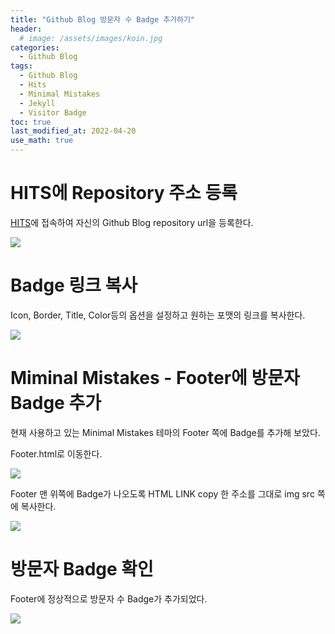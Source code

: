 ```yaml
---
title: "Github Blog 방문자 수 Badge 추가하기"
header:
  # image: /assets/images/koin.jpg
categories:
  - Github Blog
tags:
  - Github Blog
  - Hits
  - Minimal Mistakes
  - Jekyll
  - Visitor Badge
toc: true
last_modified_at: 2022-04-20
use_math: true
---
```


# HITS에 Repository 주소 등록
[HITS](https://hits.seeyoufarm.com/)에 접속하여 자신의 Github Blog repository url을 
등록한다.   

![](https://user-images.githubusercontent.com/60498900/164214803-d30d6ed5-5daf-4746-8fa9-78819debee60.png)

# Badge 링크 복사
Icon, Border, Title, Color등의 옵션을 설정하고 원하는 포맷의 링크를 복사한다.   

![](https://user-images.githubusercontent.com/60498900/164214815-d1d4c4f3-023d-40a7-823d-e2ead9430712.png)

# Miminal Mistakes - Footer에 방문자 Badge 추가
현재 사용하고 있는 Minimal Mistakes 테마의 Footer 쪽에 Badge를 추가해 보았다.

Footer.html로 이동한다.   

![](https://user-images.githubusercontent.com/60498900/164214824-8a04a487-3523-4232-b04c-4f7ca77b5942.png)   

Footer 맨 위쪽에 Badge가 나오도록 HTML LINK copy 한 주소를 그대로 img src 쪽에 복사한다.   

![](https://user-images.githubusercontent.com/60498900/164214835-f8e7c987-47c8-4a40-8f67-9ccdaf1c0fbe.png)

# 방문자 Badge 확인
Footer에 정상적으로 방문자 수 Badge가 추가되었다.   

![](https://user-images.githubusercontent.com/60498900/164214840-19673493-0165-4572-b63f-cea63467be63.png)

